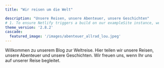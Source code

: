 ```yaml
---
title: "Wir reisen um die Welt"

description: "Unsere Reisen, unsere Abenteuer, unsere Geschichten"
# 1. To ensure Netlify triggers a build on our exampleSite instance, we need to change a file in the exampleSite directory.
theme_version: '2.8.2'
cascade:
  featured_image: '/images/abenteuer_allrad_lou.jpeg'
---
```

Willkommen zu unserem Blog zur Weltreise. Hier teilen wir unsere Reisen, unsere Abenteuer und unsere Geschichten. Wir freuen uns, wenn Ihr uns auf unserer Reise begleitet.